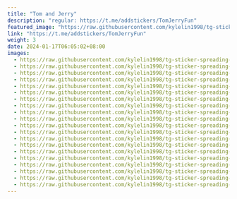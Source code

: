 ```yaml
---
title: "Tom and Jerry"
description: "regular: https://t.me/addstickers/TomJerryFun"
featured_image: "https://raw.githubusercontent.com/kylelin1998/tg-sticker-spreading-worldwide-images/main/img/5336c2f5-d0fa-4504-b73b-74986a3c2777.jpg"
link: "https://t.me/addstickers/TomJerryFun"
weight: 3
date: 2024-01-17T06:05:02+08:00
images:
  - https://raw.githubusercontent.com/kylelin1998/tg-sticker-spreading-worldwide-images/main/img/5336c2f5-d0fa-4504-b73b-74986a3c2777.jpg
  - https://raw.githubusercontent.com/kylelin1998/tg-sticker-spreading-worldwide-images/main/img/05d7acfe-e942-460c-a0e5-38af3a423334.jpg
  - https://raw.githubusercontent.com/kylelin1998/tg-sticker-spreading-worldwide-images/main/img/bc4f143f-9b2d-4ca9-8e60-dab62eefa446.jpg
  - https://raw.githubusercontent.com/kylelin1998/tg-sticker-spreading-worldwide-images/main/img/b2030ed9-6b68-483e-954f-0d5761a7e850.jpg
  - https://raw.githubusercontent.com/kylelin1998/tg-sticker-spreading-worldwide-images/main/img/7391bcc7-8636-4eb6-84a0-16082f076b34.jpg
  - https://raw.githubusercontent.com/kylelin1998/tg-sticker-spreading-worldwide-images/main/img/24b5e7e5-a055-44fa-b1e3-cd46d94cee47.jpg
  - https://raw.githubusercontent.com/kylelin1998/tg-sticker-spreading-worldwide-images/main/img/271740cf-a1f3-41ed-9b1f-0966ef55efa2.jpg
  - https://raw.githubusercontent.com/kylelin1998/tg-sticker-spreading-worldwide-images/main/img/70bfcf1d-4c04-48ca-b80a-ad5cf0489333.jpg
  - https://raw.githubusercontent.com/kylelin1998/tg-sticker-spreading-worldwide-images/main/img/9bf27def-7113-4a6d-adec-54b2b59f78ab.jpg
  - https://raw.githubusercontent.com/kylelin1998/tg-sticker-spreading-worldwide-images/main/img/9f58a8e6-9556-4b30-93e1-3f2c43883a6d.jpg
  - https://raw.githubusercontent.com/kylelin1998/tg-sticker-spreading-worldwide-images/main/img/cec84e12-3cfc-4813-b509-b9f1711defaf.jpg
  - https://raw.githubusercontent.com/kylelin1998/tg-sticker-spreading-worldwide-images/main/img/6e4aa74a-d598-40b8-8b57-f9e09cdf1a36.jpg
  - https://raw.githubusercontent.com/kylelin1998/tg-sticker-spreading-worldwide-images/main/img/9e611c84-3b64-4229-aef3-98fadda6f098.jpg
  - https://raw.githubusercontent.com/kylelin1998/tg-sticker-spreading-worldwide-images/main/img/9780248c-9e76-4f40-9943-3df7339b29d8.jpg
  - https://raw.githubusercontent.com/kylelin1998/tg-sticker-spreading-worldwide-images/main/img/3cbd2e55-9e65-46c2-8096-aefb23376fc5.jpg
  - https://raw.githubusercontent.com/kylelin1998/tg-sticker-spreading-worldwide-images/main/img/2a37539b-5a21-4f99-a7aa-38926a2bfe28.jpg
  - https://raw.githubusercontent.com/kylelin1998/tg-sticker-spreading-worldwide-images/main/img/7da212d9-5371-4744-b5f8-14fae2e2a61b.jpg
  - https://raw.githubusercontent.com/kylelin1998/tg-sticker-spreading-worldwide-images/main/img/d485bbc6-399a-4155-85d8-cb319143037e.jpg
  - https://raw.githubusercontent.com/kylelin1998/tg-sticker-spreading-worldwide-images/main/img/727e726c-a93e-41cd-9674-90a1c7df4ebb.jpg
  - https://raw.githubusercontent.com/kylelin1998/tg-sticker-spreading-worldwide-images/main/img/64941758-f436-4c34-aa09-7f1a33e597a2.jpg
---
```

